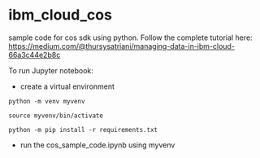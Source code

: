 # ibm_cloud_cos
sample code for cos sdk using python. Follow the complete tutorial here: https://medium.com/@thursysatriani/managing-data-in-ibm-cloud-66a3c44e2b8c 

To run Jupyter notebook:

- create a virtual environment

`python -m venv myvenv`

`source myvenv/bin/activate`

`python -m pip install -r requirements.txt`

- run the cos_sample_code.ipynb using myvenv

